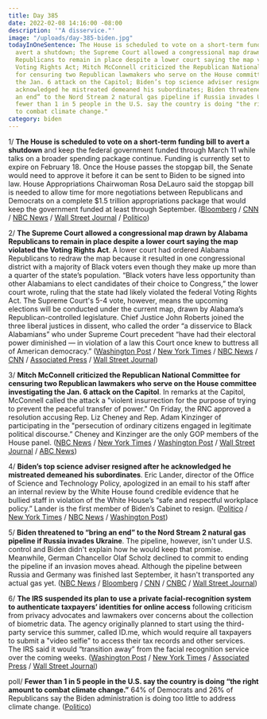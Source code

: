 ```yaml
---
title: Day 385
date: 2022-02-08 14:16:00 -08:00
description: '"A disservice."'
image: "/uploads/day-385-biden.jpg"
todayInOneSentence: The House is scheduled to vote on a short-term funding bill to
  avert a shutdown; the Supreme Court allowed a congressional map drawn by Alabama
  Republicans to remain in place despite a lower court saying the map violated the
  Voting Rights Act; Mitch McConnell criticized the Republican National Committee
  for censuring two Republican lawmakers who serve on the House committee investigating
  the Jan. 6 attack on the Capitol; Biden’s top science adviser resigned after he
  acknowledged he mistreated demeaned his subordinates; Biden threatened to “bring
  an end” to the Nord Stream 2 natural gas pipeline if Russia invades Ukraine; and
  fewer than 1 in 5 people in the U.S. say the country is doing "the right amount
  to combat climate change."
category: biden
---
```


1/ **The House is scheduled to vote on a short-term funding bill to avert a shutdown** and keep the federal government funded through March 11 while talks on a broader spending package continue. Funding is currently set to expire on February 18. Once the House passes the stopgap bill, the Senate would need to approve it before it can be sent to Biden to be signed into law. House Appropriations Chairwoman Rosa DeLauro said the stopgap bill is needed to allow time for more negotiations between Republicans and Democrats on a complete $1.5 trillion appropriations package that would keep the government funded at least through September. ([Bloomberg](https://www.bloomberg.com/news/articles/2022-02-07/house-plans-vote-this-week-on-stopgap-bill-to-avert-shutdown?sref=MIBMEEoj) / [CNN](https://www.cnn.com/2022/02/08/politics/house-vote-government-funding-bill/index.html) / [NBC News](https://www.nbcnews.com/politics/congress/house-vote-short-term-government-spending-bill-rcna15355) / [Wall Street Journal](https://www.wsj.com/articles/house-plans-stopgap-spending-bill-as-government-shutdown-approaches-11644268626) / [Politico](https://www.politico.com/news/2022/02/08/congress-government-funding-deal-00006710))

2/ **The Supreme Court allowed a congressional map drawn by Alabama Republicans to remain in place despite a lower court saying the map violated the Voting Rights Act**. A lower court had ordered Alabama Republicans to redraw the map because it resulted in one congressional district with a majority of Black voters even though they make up more than a quarter of the state’s population. “Black voters have less opportunity than other Alabamians to elect candidates of their choice to Congress,” the lower court wrote, ruling that the state had likely violated the federal Voting Rights Act. The Supreme Court's 5-4 vote, however, means the upcoming elections will be conducted under the current map, drawn by Alabama’s Republican-controlled legislature. Chief Justice John Roberts joined the three liberal justices in dissent, who called the order “a disservice to Black Alabamians” who under Supreme Court precedent “have had their electoral power diminished — in violation of a law this Court once knew to buttress all of American democracy.” ([Washington Post](https://www.washingtonpost.com/politics/2022/02/07/supreme-court-alabama-racial-gerrymandering/) / [New York Times](https://www.nytimes.com/2022/02/07/us/politics/supreme-court-alabama-redistricting-congressional-map.html) / [NBC News](https://www.nbcnews.com/politics/supreme-court/supreme-court-allows-alabama-voting-maps-advocates-say-disenfranchise-rcna15162) / [CNN](https://www.cnn.com/2022/02/07/politics/supreme-court-alabama/index.html) / [Associated Press](https://apnews.com/article/us-supreme-court-alabama-elections-house-elections-john-roberts-ec7de9d81ce904d6a660ab98be12b845) / [Wall Street Journal](https://www.wsj.com/articles/divided-supreme-court-allows-alabama-congressional-map-for-now-11644273658))

3/ **Mitch McConnell criticized the Republican National Committee for censuring two Republican lawmakers who serve on the House committee investigating the Jan. 6 attack on the Capitol**. In remarks at the Capitol, McConnell called the attack a "violent insurrection for the purpose of trying to prevent the peaceful transfer of power." On Friday, the RNC approved a resolution accusing Rep. Liz Cheney and Rep. Adam Kinzinger of participating in the "persecution of ordinary citizens engaged in legitimate political discourse.” Cheney and Kinzinger are the only GOP members of the House panel. ([NBC News](https://www.nbcnews.com/politics/congress/mcconnell-calls-jan-6-violent-insurrection-breaking-rnc-rcna15404) / [New York Times](https://www.nytimes.com/2022/02/08/us/politics/republicans-censure-mcconnell.html) / [Washington Post](https://www.washingtonpost.com/politics/2022/02/08/gop-legitimate-political-discourse/) / [Wall Street Journal](https://www.wsj.com/articles/mcconnell-says-rnc-shouldnt-have-censured-cheney-and-kinzinger-11644353653?mod=djemalertNEWS) / [ABC News](https://abcnews.go.com/Politics/mcconnell-speak-congressional-republicans-divided-rnc-censure-resolution/story?id=82746954))

4/ **Biden’s top science adviser resigned after he acknowledged he mistreated demeaned his subordinates**. Eric Lander, director of the Office of Science and Technology Policy, apologized in an email to his staff after an internal review by the White House found credible evidence that he bullied staff in violation of the White House’s “safe and respectful workplace policy.” Lander is the first member of Biden’s Cabinet to resign. ([Politico](https://www.politico.com/news/2022/02/07/eric-lander-resigns-00006545) / [New York Times](https://www.nytimes.com/2022/02/07/us/politics/eric-lander-resigns-white-house.html) / [NBC News](https://www.nbcnews.com/politics/politics-news/top-white-house-scientist-resigns-admits-caused-hurt-rcna15285) / [Washington Post](https://www.washingtonpost.com/politics/2022/02/07/lander-white-house-apologizes/))

5/ **Biden threatened to “bring an end” to the Nord Stream 2 natural gas pipeline if Russia invades Ukraine**. The pipeline, however, isn't under U.S. control and Biden didn't explain how he would keep that promise. Meanwhile, German Chancellor Olaf Scholz declined to commit to ending the pipeline if an invasion moves ahead. Although the pipeline between Russia and Germany was finished last September, it hasn't transported any actual gas yet. ([NBC News](https://www.nbcnews.com/politics/biden-meet-german-chancellor-russia-ukraine-tesnions-rcna15190) / [Bloomberg](https://www.bloomberg.com/news/articles/2022-02-07/biden-said-u-s-can-stop-nord-stream-2-if-russia-invades-ukraine?sref=MIBMEEoj) / [CNN](https://www.cnn.com/2022/02/07/politics/biden-scholz-meeting-ukraine/index.html) / [CNBC](https://www.cnbc.com/2022/02/07/biden-says-nord-stream-2-wont-go-forward-if-russia-invades-ukraine-.html) / [Wall Street Journal](https://www.wsj.com/articles/biden-says-nord-stream-2-pipeline-wont-go-forward-if-russia-invades-ukraine-11644268407))

6/ **The IRS suspended its plan to use a private facial-recognition system to authenticate taxpayers’ identities for online access** following criticism from privacy advocates and lawmakers over concerns about the collection of biometric data. The agency originally planned to start using the third-party service this summer, called ID.me, which would require all taxpayers to submit a "video selfie" to access their tax records and other services. The IRS said it would “transition away” from the facial recognition service over the coming weeks. ([Washington Post](https://www.washingtonpost.com/technology/2022/02/07/irs-idme-face-scans/) / [New York Times](https://www.nytimes.com/2022/02/07/us/politics/irs-idme-facial-recognition.html) / [Associated Press](https://apnews.com/article/technology-business-data-privacy-ron-wyden-f955f9f3ad074f0263018ef2ae38ea01) / [Wall Street Journal](https://www.wsj.com/articles/irs-backs-away-from-facial-recognition-to-verify-taxpayers-identities-11644264843))

poll/ **Fewer than 1 in 5 people in the U.S. say the country is doing “the right amount to combat climate change.”** 64% of Democrats and 26% of Republicans say the Biden administration is doing too little to address climate change. ([Politico](https://www.politico.com/news/2022/02/08/citizens-politicians-combat-climate-change-00004590))
